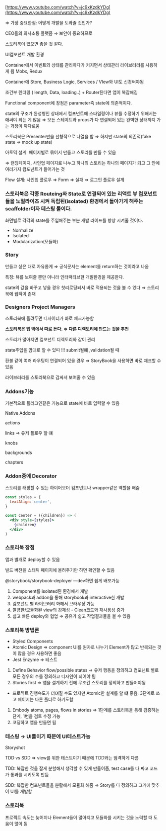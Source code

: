 [https://www.youtube.com/watch?v=jc9xKzdkYDg](https://www.youtube.com/watch?v=jc9xKzdkYDg)

⇒ 가장 중요한점: 어떻게 개발을 도와줄 것인가? 

CEO들의 의사소통 플랫폼 ⇒ 보안이 중요하므로 

스토리북이 있으면 좋을 것 같다.

UI컴포넌트 개발 환경 

Container에서 이벤트와 상태를 관리하다가 커지면서 상태관리 라이브러리를 사용하게 됨 Mobx, Redux

Container에 Store, Business Logic, Services / VIew와 UI도 신경써야됨

조건부 렌더링 ( length, Data, loading..) + Router된다면 앱이 복잡해짐

Functional component에 장점은 parameter즉 state에 의존적이다.

state의 구조가 완성형인 상태에서 컴포넌트에 스타일링이나 뷰를 수정하기 위해서는 애써야 되는 게 많음 ⇒ 모든 스테이트와 props가 다 연결되어 있는 완벽한 상태까지 가는 과정이 까다로움 

스토리북은 Presenter만을 선형적으로 나열을 함 ⇒ 하지만 state의 의존적(fake state ⇒ mock up state) 

아토믹 설계: 페이지별로 묶어서 만들고 스토리를 만들 수 있음

⇒ 랜딩페이지, 사인업 페이지로 나누고 하나의 스토리는 하나의 페이지가 되고 그 안에 여러가지 컴포넌트가 들어가는 것

Flow 설계: 사인업 플로우 ⇒ Form ⇒ 실패 ⇒ 로그인 플로우 설계

### 스토리북은 각종 Routeing와 State로 연결되어 있는 리액트 뷰 컴포넌트들을  노멀라이즈 시켜 독립된(isolated) 환경에서 돌아가게 해주는 scaffolder이자 테스팅 툴이다.

화면별로 각각의 state를 주입해주는 부분 개발 라이프를 향상 시켜줄 것이다.

- Normalize
- Isolated
- Modularization(모듈화)

### Story

만들고 싶은 대로 자유롭게 ⇒ 공식문서는 element를 return하는 것이라고 나옴

특징: 뷰를 보여줄 뿐만 아니라 인터랙티브한 개발환경을 제공한다.

state의 값을 바꾸고 넣을 경우 핫리로딩되서 바로 적용되는 것을 볼 수 있다 ⇒ 스토리북에 웹팩이 존재

### Designers Project Managers

스토리북에 올려두면 디자이너가 바로 체크가능함

**스토리북은 앱 밖에서 따로 돈다. ⇒ 다른 디렉토리에 만드는 것을 추천**

스토리가 많아지면 컴포넌트 디렉토리와 같이 관리

state주입을 맘대로 할 수 있따 !!! submit될떄 ,validation될 때 

환불 같이 여러 라우팅이 연결되어 있을 경우 ⇒ StoryBook을 사용하면 바로 체크할 수 있음

라이브러리를 스토리북으로 감싸서 보여줄 수 있음

### Addons기능

기본적으로 플러그인같은 기능으로 state에 바로 입력할 수 있음

Native Addons

actions

links ⇒ 유저 플로우 할 떄

knobs

backgrounds 

chapters

### Addon중에 Decorator

스토리를 래핑할 수 있는 하이어오더 컴포넌트나 wrapper같은 역할을 해줌 

```jsx
const styles = {
  textAlign:'center',
}

const Center = ({children}) => (
  <div style={styles}>
    {children}
  </div>
)
```

### 스토리북 장점

앱과 별개로 deploy할 수 있음 

빌드 버전을 스태틱 페이지에 올려주기만 하면 확인할 수 있음

 @storybook/storybook-deployer —dev하면 쉽게 배포가능

1. Component를 isolated된 환경에서 개발
2. webpack과 addon을 통해 storybook과 interactive한 개발
3. 컴포넌트 별 라이브러리 화해서 브라우징 가능 
4. 깔끔한/모듈화된 view의 강제성 - Clean코드와 재사용성 증가
5. 쉽고 빠른 deploy와 협업 ⇒ 공유가 쉽고 작업결과물을 볼 수 있음

### 스토리북 방법론

- Styled Components
- Atomic Design ⇒ component UI를 원자로 나누기 Element가 많고 반복되는 것이 많을 경우 사용하면 좋음
- Jest Enzyme ⇒ 테스트
1. Define Behavior flow/possible states → 유저 행동을 정의하고 컴포넌트 별로 모든 경우의 수를 정의하고 디자인이 되어야 됨
2. Stories first ⇒ 앱을 설계하기 전에 무조건 스토리를 정의하고 만들어야됨
- 프로젝트 진행속도가 더뎌질 수도 있지만 Atomic한 설계를 할 떄 좋음, 3단계로 쓰고 페이지는 다른 폴더로 하기도함
1. Embody atoms, pages, flows in stories ⇒ 1단계를 스토리북을 통해 검증하는 단계, 1번을 검토 수정 가능
2. 코딩하고 앱을 만들면 됨

### 테스팅 → UI툴이기 때문에 UI테스트가능

Storyshot 

TDD vs SDD ⇒ view를 위한 테스트이기 때문에 TDD와는 엄격하게 다름

TDD: 복잡한 것을 잘게 분할해서 생각할 수 있게 만들어줌, test case를 다 짜고 코드가 통과를 시키도록 만듬

SDD: 복잡한 컴포넌트들을 분활해서 모듈화 해줌 ⇒ Story를 다 정의하고 그거에 맞추어 UI를 개발함

### 스토리북

프로젝트 속도는 늦어지나 Element들이 많아지고 모듈화를 시키는 것을 노력할 때 도움이 많이 됨
